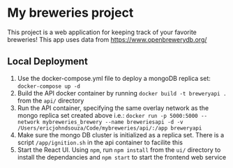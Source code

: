 # My breweries project

This project is a web application for keeping track of your favorite breweries! This app uses data from https://www.openbrewerydb.org/

## Local Deployment

1) Use the docker-compose.yml file to deploy a mongoDB replica set: `docker-compose up -d`
2) Build the API docker container by running `docker build -t breweryapi .` from the `api/` directory
3) Run the API container, specifying the same overlay network as the mongo replica set created above
    i.e.: `docker run -p 5000:5000 --network mybreweries_brewery --name breweriesapi -d -v /Users/ericjohndsouza/Code/mybreweries/api/:/app breweryapi`
4) Make sure the mongo DB cluster is initialized as a replica set. There is a script `/app/ignition.sh` in the api container to facilite this
5) Start the React UI. Using `npm`, run `npm install` from the `ui/` directory to install the dependancies and `npm start` to start the frontend web service


